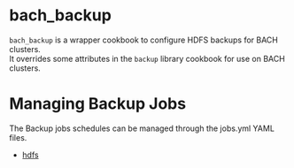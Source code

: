 # bach_backup

`bach_backup` is a wrapper cookbook to configure HDFS backups for BACH clusters.  
It overrides some attributes in the `backup` library cookbook for use on BACH clusters.  

# Managing Backup Jobs
The Backup jobs schedules can be managed through the jobs.yml YAML files.  

* [hdfs](files/default/hdfs/jobs.yml)  

